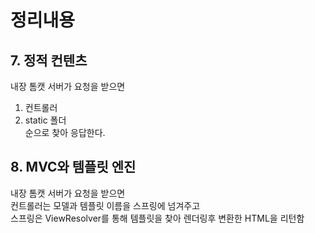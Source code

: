# 정리내용

## 7. 정적 컨텐츠
내장 톰캣 서버가 요청을 받으면
1. 컨트롤러
2. static 폴더   
순으로 찾아 응답한다.

## 8. MVC와 템플릿 엔진
내장 톰캣 서버가 요청을 받으면  
컨트롤러는 모델과 템플릿 이름을 스프링에 넘겨주고  
스프링은 ViewResolver를 통해 템플릿을 찾아 렌더링후 변환한 HTML을 리턴함
